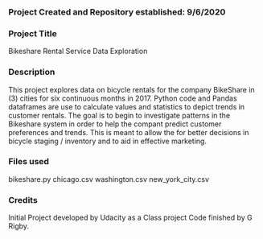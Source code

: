 ### Project Created and Repository established: 9/6/2020

### Project Title
Bikeshare Rental Service Data Exploration

### Description
This project explores data on bicycle rentals for the company BikeShare in (3) cities
for six continuous months in 2017. Python code and Pandas dataframes are use to calculate values and statistics to 
depict trends in customer rentals.  The goal is to begin to investigate patterns in the Bikeshare system in order to help the 
compant predict customer preferences and trends.  This is meant to allow the for better decisions in bicycle staging / inventory and 
to aid in effective marketing.  

### Files used
bikeshare.py
chicago.csv
washington.csv
new_york_city.csv

### Credits
Initial Project developed by Udacity as a Class project
Code finished by G Rigby.



